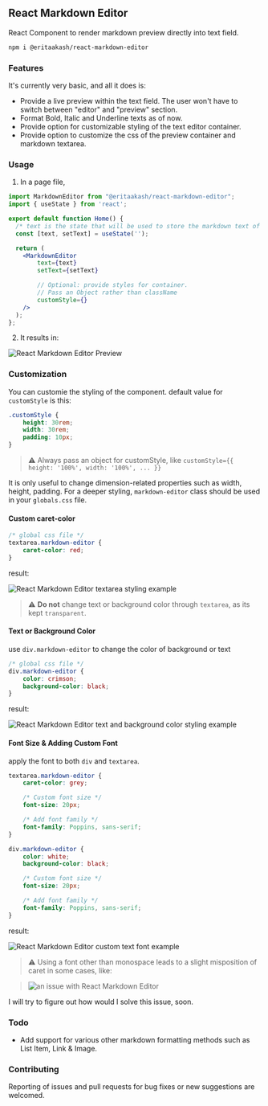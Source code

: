 ## React Markdown Editor
React Component to render markdown preview directly into text field.

```bash
npm i @eritaakash/react-markdown-editor
```

### Features
It's currently very basic, and all it does is:

- Provide a live preview within the text field. The user won't have to switch between "editor" and "preview" section.
- Format Bold, Italic and Underline texts as of now.
- Provide option for customizable styling of the text editor container.
- Provide option to customize the css of the preview container and markdown textarea.

### Usage
1. In a page file, 

```jsx
import MarkdownEditor from "@eritaakash/react-markdown-editor";
import { useState } from 'react';

export default function Home() {
  /* text is the state that will be used to store the markdown text of the editor */
  const [text, setText] = useState('');

  return (
    <MarkdownEditor 
        text={text} 
        setText={setText} 

        // Optional: provide styles for container.
        // Pass an Object rather than className
        customStyle={}
    />
  );
};
```

2. It results in:

![React Markdown Editor Preview](https://media.discordapp.net/attachments/695932896560676935/1207306730531201065/image.png?ex=65df2b03&is=65ccb603&hm=b0b031a60d5d55dea2cfd86bf0d4f8be855d19cd5a07e3358c1b9c6e6d412d96&=&format=webp&quality=lossless)

### Customization
You can customie the styling of the component. default value for `customStyle` is this:

```css
.customStyle {
    height: 30rem;
    width: 30rem;
    padding: 10px;
}
```
> ⚠ Always pass an object for customStyle, like `customStyle={{ height: '100%', width: '100%', ... }}`

It is only useful to change dimension-related properties such as width, height, padding. For a deeper styling, `markdown-editor` class should be used in your `globals.css` file.

#### Custom caret-color
```css
/* global css file */
textarea.markdown-editor {
    caret-color: red;
}
```

result:

![React Markdown Editor textarea styling example](https://media.discordapp.net/attachments/695932896560676935/1207946019946500116/image.png?ex=65e17e65&is=65cf0965&hm=60b46b508ae6873441e1af18a487209d079206faedce8c1831d67726ab09744c&=&format=webp&quality=lossless)

> ⚠ **Do not** change text or background color through `textarea`, as its kept `transparent`.

#### Text or Background Color
use `div.markdown-editor` to change the color of background or text

```css
/* global css file */
div.markdown-editor {
    color: crimson;
    background-color: black;
}
```

result:

![React Markdown Editor text and background color styling example](https://media.discordapp.net/attachments/695932896560676935/1207947382440853604/image.png?ex=65e17faa&is=65cf0aaa&hm=ec0be7283512128b31553c85d22bf62e45f638f0c01fb42b7234484249520ca9&=&format=webp&quality=lossless)

#### Font Size & Adding Custom Font
apply the font to both `div` and `textarea`.

```css
textarea.markdown-editor {
    caret-color: grey;

    /* Custom font size */
    font-size: 20px;

    /* Add font family */
    font-family: Poppins, sans-serif;
}

div.markdown-editor {
    color: white;
    background-color: black;

    /* Custom font size */
    font-size: 20px;

    /* Add font family */
    font-family: Poppins, sans-serif;
}
```

result:

![React Markdown Editor custom text font example](https://media.discordapp.net/attachments/695932896560676935/1207949667321651200/image.png?ex=65e181cb&is=65cf0ccb&hm=398608f97f7db6a10dad22c1f9982dd4355373dbe61a9d0cb895c9020a1e3bb4&=&format=webp&quality=lossless)

> ⚠ Using a font other than monospace leads to a slight misposition of caret in some cases, like:

> ![an issue with React Markdown Editor](https://media.discordapp.net/attachments/695932896560676935/1207950952666243092/image.png?ex=65e182fd&is=65cf0dfd&hm=c0015fd5222779449f97932245f7a524ab070a27404da827d013e461067598bb&=&format=webp&quality=lossless)


I will try to figure out how would I solve this issue, soon.

### Todo
- Add support for various other markdown formatting methods such as List Item, Link & Image.

### Contributing 
Reporting of issues and pull requests for bug fixes or new suggestions are welcomed.